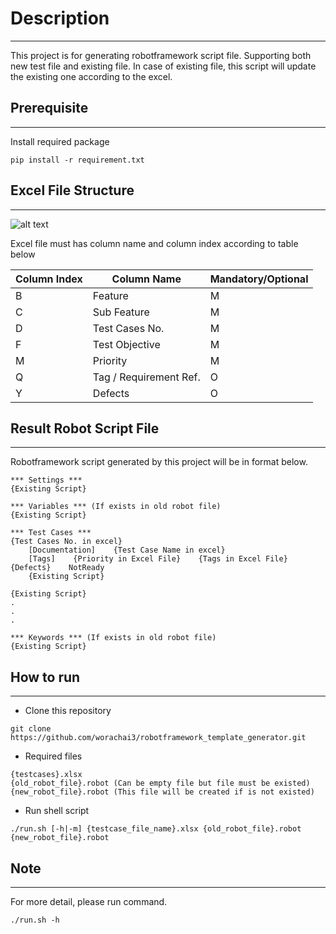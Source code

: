 
# Description
---
This project is for generating robotframework script file. Supporting both new test file and existing file. In case of existing file, this script will update the existing one according to the excel.  

## Prerequisite
---
Install required package
```shell
pip install -r requirement.txt
```

## Excel File Structure
---

![alt text](https://www.img.in.th/images/6adbe9ff3c4fbcd53b49ead26427d514.png)

Excel file must has column name and column index according to table below  

|Column Index|Column Name|Mandatory/Optional|
|--|--|--|
|B|Feature|M|
|C|Sub Feature|M|
|D|Test Cases No.|M|
|F|Test Objective|M|
|M|Priority|M|
|Q|Tag / Requirement Ref.|O|
|Y|Defects|O|

## Result Robot Script File
---
Robotframework script generated by this project will be in format below.
```
*** Settings ***
{Existing Script}

*** Variables *** (If exists in old robot file)
{Existing Script}

*** Test Cases ***
{Test Cases No. in excel}
    [Documentation]    {Test Case Name in excel}
    [Tags]    {Priority in Excel File}    {Tags in Excel File}    {Defects}    NotReady
    {Existing Script}

{Existing Script}
.
.
.

*** Keywords *** (If exists in old robot file)
{Existing Script}
```

## How to run
---  

- Clone this repository  
```shell
git clone https://github.com/worachai3/robotframework_template_generator.git
```  

- Required files  
```
{testcases}.xlsx
{old_robot_file}.robot (Can be empty file but file must be existed)
{new_robot_file}.robot (This file will be created if is not existed)
```  

- Run shell script  
```shell
./run.sh [-h|-m] {testcase_file_name}.xlsx {old_robot_file}.robot {new_robot_file}.robot
```

## Note
---

For more detail, please run command.
```shell
./run.sh -h
```
